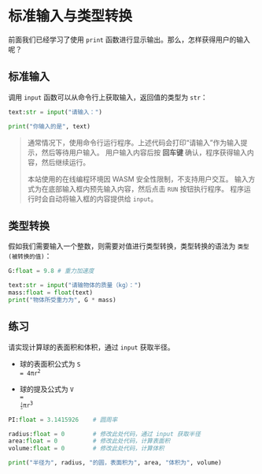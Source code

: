 # 标准输入与类型转换

前面我们已经学习了使用 `print` 函数进行显示输出。那么，怎样获得用户的输入呢？

## 标准输入

调用 `input` 函数可以从命令行上获取输入，返回值的类型为 `str`：    

```python shift hello
text:str = input("请输入：")

print("你输入的是", text)
```

> 通常情况下，使用命令行运行程序。上述代码会打印“请输入”作为输入提示，然后等待用户输入。
> 用户输入内容后按 **回车键** 确认，程序获得输入内容，然后继续运行。
> 
> 本站使用的在线编程环境因 WASM 安全性限制，不支持用户交互。
> 输入方式为在底部输入框内预先输入内容，然后点击 `RUN` 按钮执行程序。
> 程序运行时会自动将输入框的内容提供给 `input`。

## 类型转换

假如我们需要输入一个整数，则需要对值进行类型转换，类型转换的语法为 `类型(被转换的值)`：  

```python shift 15
G:float = 9.8 # 重力加速度

text:str = input("请输物体的质量（kg）：")
mass:float = float(text)
print("物体所受重力为", G * mass)
```

## 练习

请实现计算球的表面积和体积，通过 `input` 获取半径。

* 球的表面积公式为 <code class="view-text-secondary view-border-1 view-border-secondary">S = 4&#960;r<sup>2</sup></code>

* 球的提及公式为 <code class="view-text-secondary view-border-1 view-border-secondary">V = <math><mfrac><mtext>4</mtext><mtext>3</mtext></mfrac></math>&#960;r<sup>3</sup></code>

```python shift 15
PI:float = 3.1415926    # 圆周率

radius:float = 0        # 修改此处代码，通过 input 获取半径
area:float = 0          # 修改此处代码，计算表面积
volume:float = 0        # 修改此处代码，计算体积

print("半径为", radius, "的圆，表面积为", area, "体积为", volume)
```